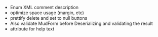 - Enum XML comment description
- optimize space usage (margin, etc)
- prettify delete and set to null buttons
- Also validate MudForm before Deserializing and validating the result
- attribute for help text